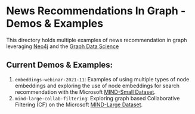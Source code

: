 # News Recommendations In Graph - Demos & Examples
This directory holds multiple examples of news recommendation in graph leveraging [Neo4j](https://neo4j.com/)
and the [Graph Data Science](https://neo4j.com/docs/graph-data-science/current/)

## Current Demos & Examples:
1. `embeddings-webinar-2021-11`: Examples of using multiple types of node embeddings and exploring the use of 
node embeddings for search recommendation with the Microsoft [MIND-Small Dataset](https://msnews.github.io/#:~:text=name%20this%20dataset-,MIND-small,-.%20The%20training%20and).
2. `mind-large-collab-filtering`: Exploring graph based Collaborative Filtering (CF) on the Microsoft 
[MIND-Large Dataset](https://msnews.github.io/).